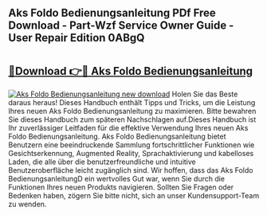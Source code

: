 ## Aks Foldo Bedienungsanleitung PDf Free Download - Part-Wzf Service Owner Guide - User Repair Edition 0ABgQ

# <h2><a href="http://df3gkg.blite.top/?on=Aks+Foldo+Bedienungsanleitung">🔗Download 👉🔴 Aks Foldo Bedienungsanleitung</a></h2>

[![Aks Foldo Bedienungsanleitung new download](https://i.imgur.com/lujVjoI.png)](http://df3gkg.blite.top/?on=Aks+Foldo+Bedienungsanleitung)
Holen Sie das Beste daraus heraus! Dieses Handbuch enthält Tipps und Tricks, um die Leistung Ihres neuen Aks Foldo Bedienungsanleitung zu maximieren. Bitte bewahren Sie dieses Handbuch zum späteren Nachschlagen auf.Dieses Handbuch ist Ihr zuverlässiger Leitfaden für die effektive Verwendung Ihres neuen Aks Foldo Bedienungsanleitung. Aks Foldo Bedienungsanleitung bietet Benutzern eine beeindruckende Sammlung fortschrittlicher Funktionen wie Gesichtserkennung, Augmented Reality, Sprachaktivierung und kabelloses Laden, die alle über die benutzerfreundliche und intuitive Benutzeroberfläche leicht zugänglich sind. Wir hoffen, dass das Aks Foldo BedienungsanleitungD ein wertvolles Gut war, wenn Sie durch die Funktionen Ihres neuen Produkts navigieren. Sollten Sie Fragen oder Bedenken haben, zögern Sie bitte nicht, sich an unser Kundensupport-Team zu wenden.
